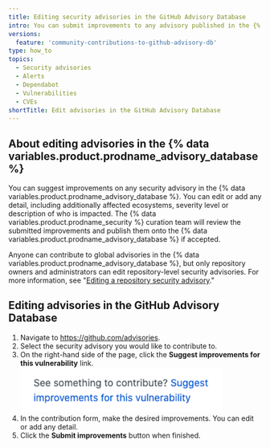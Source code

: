 ```yaml
---
title: Editing security advisories in the GitHub Advisory Database
intro: You can submit improvements to any advisory published in the {% data variables.product.prodname_advisory_database %}.
versions:
  feature: 'community-contributions-to-github-advisory-db'
type: how_to
topics:
  - Security advisories
  - Alerts
  - Dependabot
  - Vulnerabilities
  - CVEs
shortTitle: Edit advisories in the GitHub Advisory Database
---
```


## About editing advisories in the {% data variables.product.prodname_advisory_database %}
You can suggest improvements on any security advisory in the {% data variables.product.prodname_advisory_database %}. You can edit or add any detail, including additionally affected ecosystems, severity level or description of who is impacted. The {% data variables.product.prodname_security %} curation team will review the submitted improvements and publish them onto the {% data variables.product.prodname_advisory_database %} if accepted.

Anyone can contribute to global advisories in the {% data variables.product.prodname_advisory_database %}, but only repository owners and administrators can edit repository-level security advisories. For more information, see "[Editing a repository security advisory](/code-security/security-advisories/editing-a-security-advisory)."
## Editing advisories in the GitHub Advisory Database

1. Navigate to https://github.com/advisories.
2. Select the security advisory you would like to contribute to.
3. On the right-hand side of the page, click the **Suggest improvements for this vulnerability** link.
   ![Suggest improvements link](/assets/images/help/security/suggest-improvements-to-advisory.png)
4. In the contribution form, make the desired improvements. You can edit or add any detail.
5. Click the **Submit improvements** button when finished.
